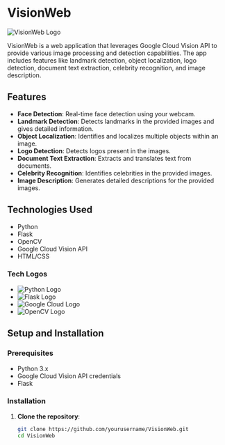 # VisionWeb

![VisionWeb Logo](https://example.com/logo.png) <!-- Replace with your logo image URL -->

VisionWeb is a web application that leverages Google Cloud Vision API to provide various image processing and detection capabilities. The app includes features like landmark detection, object localization, logo detection, document text extraction, celebrity recognition, and image description.

## Features

- **Face Detection**: Real-time face detection using your webcam.
- **Landmark Detection**: Detects landmarks in the provided images and gives detailed information.
- **Object Localization**: Identifies and localizes multiple objects within an image.
- **Logo Detection**: Detects logos present in the images.
- **Document Text Extraction**: Extracts and translates text from documents.
- **Celebrity Recognition**: Identifies celebrities in the provided images.
- **Image Description**: Generates detailed descriptions for the provided images.

## Technologies Used

- Python
- Flask
- OpenCV
- Google Cloud Vision API
- HTML/CSS

### Tech Logos

- ![Python Logo](https://www.python.org/community/logos/python-logo-master-v3-TM.png)
- ![Flask Logo](https://flask.palletsprojects.com/en/2.2.x/_images/flask-logo.png)
- ![Google Cloud Logo](https://cloud.google.com/images/social-icon-google-cloud-1200-630.png)
- ![OpenCV Logo](https://opencv.org/images/opencv_logo_wide_300.png)

## Setup and Installation

### Prerequisites

- Python 3.x
- Google Cloud Vision API credentials
- Flask

### Installation

1. **Clone the repository**:
   ```bash
   git clone https://github.com/yourusername/VisionWeb.git
   cd VisionWeb
